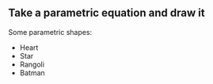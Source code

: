 ## Take a parametric equation and draw it

Some parametric shapes:

- Heart
- Star
- Rangoli
- Batman
